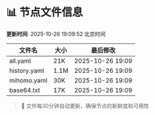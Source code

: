 # 📊 节点文件信息

**更新时间**: 2025-10-26 19:09:52 北京时间

| 文件名 | 大小 | 最后修改 |
|--------|------|----------|
| all.yaml | 21K | 2025-10-26 19:09 |
| history.yaml | 1.1M | 2025-10-26 19:09 |
| mihomo.yaml | 30K | 2025-10-26 19:09 |
| base64.txt | 17K | 2025-10-26 19:09 |

> 🔄 文件每30分钟自动更新，确保节点的新鲜度和可用性
